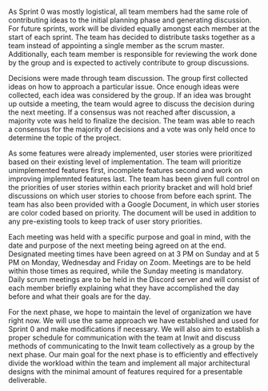 As Sprint 0 was mostly logistical, all team members had the same role of contributing ideas to the
initial planning phase and generating discussion. For future sprints, work will be divided equally
amongst each member at the start of each sprint. The team has decided to distribute tasks
together as a team instead of appointing a single member as the scrum master. Additionally,
each team member is responsible for reviewing the work done by the group and is expected to
actively contribute to group discussions.

Decisions were made through team discussion. The group first collected ideas on how to approach
a particular issue. Once enough ideas were collected, each idea was considered by the group.
If an idea was brought up outside a meeting, the team would agree to discuss the decision during
the next meeting. If a consensus was not reached after discussion, a majority vote was held to
finalize the decision. The team was able to reach a consensus for the majority of decisions and a
vote was only held once to determine the topic of the project.

As some features were already implemented, user stories were prioritized based on their existing
level of implementation. The team will prioritize unimplemented features first, incomplete features
second and work on improving implemnted features last. The team has been given full control on the
priorities of user stories within each priority bracket and will hold brief discussions on which
user stories to choose from before each sprint. The team has also been provided with a Google
Document, in which user stories are color coded based on priority. The document will be used
in addition to any pre-existing tools to keep track of user story priorities.

Each meeting was held with a specific purpose and goal in mind, with the date and purpose of the
next meeting being agreed on at the end. Designated meeting times have been agreed on at 3 PM on
Sunday and at 5 PM on Monday, Wednesday and Friday on Zoom. Meetings are to be held within those
times as required, while the Sunday meeting is mandatory. Daily scrum meetings are to be held in
the Discord server and will consist of each member briefly explaining what they have accomplished
the day before and what their goals are for the day.

For the next phase, we hope to maintain the level of organization we have right now.
We will use the same approach we have established and used for Sprint 0 and make modifications
if necessary. We will also aim to establish a proper schedule for communication with the team at
Inwit and discuss methods of communicating to the Inwit team collectively as a group by the next
phase. Our main goal for the next phase is to efficiently and effectively divide the workload
within the team and implement all major architectural designs with the minimal amount of features
required for a presentable deliverable.